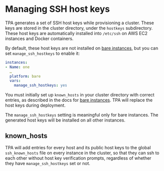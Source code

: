 # Managing SSH host keys

TPA generates a set of SSH host keys while provisioning a cluster.
These keys are stored in the cluster directory, under the `hostkeys`
subdirectory. These host keys are automatically installed into
`/etc/ssh` on AWS EC2 instances and Docker containers.

By default, these host keys are not installed on
[bare instances](platform-bare.md),
but you can set `manage_ssh_hostkeys` to enable it:

```yaml
instances:
- Name: one
  …
  platform: bare
  vars:
    manage_ssh_hostkeys: yes
```

You must initially set up `known_hosts` in your cluster directory with
correct entries, as described in the docs for
[bare instances](platform-bare.md). TPA will replace the host keys
during deployment.

The `manage_ssh_hostkeys` setting is meaningful only for bare instances.
The generated host keys will be installed on all other instances.

## known_hosts

TPA will add entries for every host and its public host keys to the
global `ssh_known_hosts` file on every instance in the cluster, so that
they can ssh to each other without host key verification prompts,
regardless of whether they have `manage_ssh_hostkeys` set or not.

